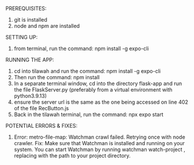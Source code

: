 

PREREQUISITES:
1. git is installed
2. node and npm are installed

SETTING UP:
1. from terminal, run the command: npm install -g expo-cli

RUNNING THE APP:
1. cd into tilawah and run the command: npm install -g expo-cli
2. Then run the command: npm install
3. In a separate terminal window, cd into the directory flask-app and run the file FlaskServer.py (preferably from a virtual environment with python3.9.13)
4. ensure the server url is the same as the one being accessed on line 402 of the file RecButton.js
5. Back in the tilawah terminal, run the command: npx expo start

POTENTIAL ERRORS & FIXES:
1. Error: metro-file-map: Watchman crawl failed. Retrying once with node crawler.
    Fix: Make sure that Watchman is installed and running on your system. You can start Watchman by running watchman watch-project <path-to-your-project>, replacing <path-to-your-project> with the path to your project directory.


